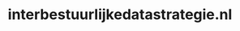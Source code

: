 ---
layout: post
title: "interbestuurlijkedatastrategie.nl"
internal_url: "/dutchgov/interbestuurlijkedatastrategie.nl.html"
subdomains_count: 1
all_subdomains_count: 1
urls_count: 1
ssl_rank: 0
http_rank: 75
url_link: /data/interbestuurlijkedatastrategie.nl/urls.txt
all_subdomains_link: /data/interbestuurlijkedatastrategie.nl/all_subdomains.txt
subdomains_link: /data/interbestuurlijkedatastrategie.nl/subdomains.txt
categories: dutchgov
---